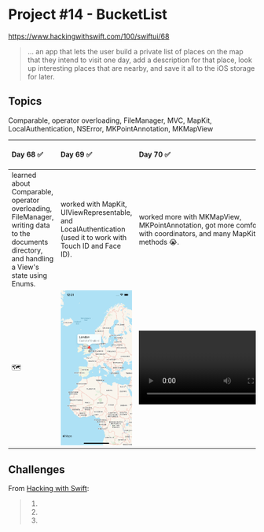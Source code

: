 # Project #14 - BucketList

https://www.hackingwithswift.com/100/swiftui/68

> ...  an app that lets the user build a private list of places on the map that they intend to visit one day, add a description for that place, look up interesting places that are nearby, and save it all to the iOS storage for later.

## Topics
Comparable, operator overloading, FileManager, MVC, MapKit, LocalAuthentication, NSError, MKPointAnnotation, MKMapView

|Day 68 :white_check_mark: | Day 69 :white_check_mark: | Day 70 :white_check_mark: | Day 71 :white_check_mark: | Day 72 :white_check_mark: | Day 73 :white_check_mark: |
|:--|:--|:--|:--|:--|:--|
| learned about Comparable, operator overloading, FileManager, writing data to the documents directory, and handling a View's state using Enums.  | worked with MapKit, UIViewRepresentable, and LocalAuthentication (used it to work with Touch ID and Face ID).  | worked more with MKMapView, MKPointAnnotation, got more comfortable with coordinators, and many MapKit delegate methods 😭. |  |  |  |
|  🗺  | ![D69](Data/D69.png)|  ![D70](https://user-images.githubusercontent.com/12801333/124700638-0ccdda00-debb-11eb-9092-560b34e0d472.mp4) |  |  |  |  |

## Challenges

From [Hacking with Swift]():
>1. 
>2. 
>3. 
